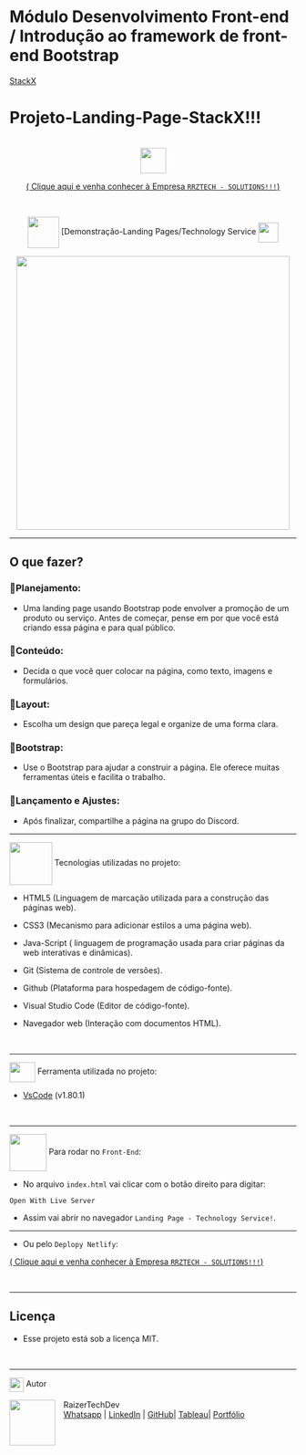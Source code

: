 # Módulo Desenvolvimento Front-end / Introdução ao framework de front-end Bootstrap

[StackX](https://www.stackx.com.br)

# Projeto-Landing-Page-StackX!!!

<br>

 <div align="center">
<img src="https://media.giphy.com/media/9TFBxN300KpCUI6sBD/giphy.gif" align="center" height="45" width="45">

[ ( Clique aqui e venha conhecer à Empresa `RRZTECH - SOLUTIONS!!!`) ](https://raizertechdev-landing.netlify.app/)

<br>

<div align="center">
  
<img src= "https://media.giphy.com/media/3zSF3Gnr7cxMbi6WoP/giphy.gif" align="center" height="55" width="55"> [Demonstração-Landing Pages/Technology Service <img src= "https://media.giphy.com/media/E5DzZsofmgxc9wjbhX/giphy.gif" align="center" height="35" width="35">

<img height="480em" src="./assets/images/readme-apresntacao.gif"  align="center">

<br>

---

<div align="left">

## O que fazer?

### 📌Planejamento:

- Uma landing page usando Bootstrap pode envolver a promoção de um produto ou serviço. Antes de começar, pense em por que você está criando essa página e para qual público.

### 📌Conteúdo:

- Decida o que você quer colocar na página, como texto, imagens e formulários.

### 📌Layout:

- Escolha um design que pareça legal e organize de uma forma clara.

### 📌Bootstrap:

- Use o Bootstrap para ajudar a construir a página. Ele oferece muitas ferramentas úteis e facilita o trabalho.

### 📌Lançamento e Ajustes:

- Após finalizar, compartilhe a página na grupo do Discord.

---

<img src="https://media.giphy.com/media/iT138SodaACo9LImgi/giphy.gif" align="center" height="75" width="75"> Tecnologias utilizadas no projeto:

- HTML5 (Linguagem de marcação utilizada para a construção das páginas web).

- CSS3 (Mecanismo para adicionar estilos a uma página web).

- Java-Script ( linguagem de programação usada para criar páginas da web interativas e dinâmicas).

- Git (Sistema de controle de versões).

- Github (Plataforma para hospedagem de código-fonte).

- Visual Studio Code (Editor de código-fonte).

- Navegador web (Interação com documentos HTML).

<br>

---

<img src="https://media.giphy.com/media/SS8CV2rQdlYNLtBCiF/giphy.gif" align="center" height="35" width="45"> Ferramenta utilizada no projeto:

- [VsCode](https://code.visualstudio.com/download) (v1.80.1)

<br>

---

<img src="https://media.giphy.com/media/u2pmTWUi0MXjyrMaVj/giphy.gif" align="center" height="65" width="65"> Para rodar no `Front-End`:

- No arquivo `index.html` vai clicar com o botão direito para digitar:

```
Open With Live Server
```

- Assim vai abrir no navegador `Landing Page - Technology Service!`.

---

- Ou pelo `Deplopy Netlify`:

[ ( Clique aqui e venha conhecer à Empresa `RRZTECH - SOLUTIONS!!!`) ](https://raizertechdev-landing.netlify.app/)

<br>

---

## Licença

- Esse projeto está sob a licença MIT.

<br>

---

<img src="https://media.giphy.com/media/ImmvDZ2c9xPR8gDvHV/giphy.gif" align="center" height="25" width="25"> Autor

<p>
    <img align=left margin=10 width=80 src="https://avatars.githubusercontent.com/u/87991807?v=4"/>
    <p>&nbsp&nbsp&nbspRaizerTechDev<br>
    &nbsp&nbsp&nbsp<a href="https://api.whatsapp.com/send/?phone=47999327137">Whatsapp</a>&nbsp;|&nbsp;<a href="https://www.linkedin.com/in/rafael-raizer//">LinkedIn</a>&nbsp;|&nbsp;<a href="https://github.com/RaizerTechDev">GitHub</a>|&nbsp;<a href="https://public.tableau.com/app/profile/rafael.raizer">Tableau</a>|&nbsp;<a href="https://raizertechdev-portfolio.netlify.app/">Portfólio</a>&nbsp;</p>
</p>

